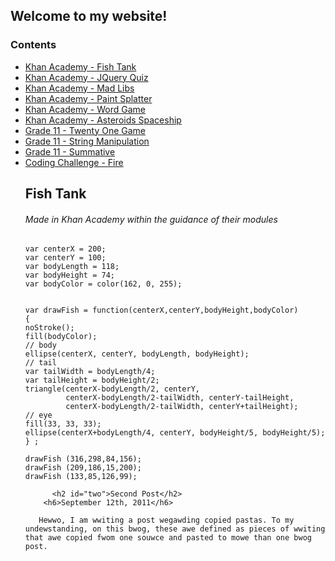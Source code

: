 ## Welcome to my website!

<html>
        <h3>Contents</h3>
        <ul>
        <li> <a href="#one">Khan Academy - Fish Tank</a></li>
        <li><a href="#two">Khan Academy - JQuery Quiz</a></li>
        <li> <a href="#three">Khan Academy - Mad Libs</a></li>
        <li><a href="#four">Khan Academy - Paint Splatter</a></li>
        <li> <a href="#five">Khan Academy - Word Game</a></li>
        <li><a href="#six">Khan Academy - Asteroids Spaceship</a></li>
        <li> <a href="#seven">Grade 11 - Twenty One Game</a></li>
        <li><a href="#eight">Grade 11 - String Manipulation</a></li>
        <li> <a href="#nine">Grade 11 - Summative</a></li>
        <li><a href="#ten">Coding Challenge - Fire</a></li>
        <h2 id="one">Fish Tank</h2>
        <h6>Made in Khan Academy within the guidance of their modules</h6>
      
```      
var centerX = 200;
var centerY = 100;
var bodyLength = 118;
var bodyHeight = 74;
var bodyColor = color(162, 0, 255);


var drawFish = function(centerX,centerY,bodyHeight,bodyColor)
{
noStroke();
fill(bodyColor);
// body
ellipse(centerX, centerY, bodyLength, bodyHeight);
// tail
var tailWidth = bodyLength/4;
var tailHeight = bodyHeight/2;
triangle(centerX-bodyLength/2, centerY,
         centerX-bodyLength/2-tailWidth, centerY-tailHeight,
         centerX-bodyLength/2-tailWidth, centerY+tailHeight);
// eye
fill(33, 33, 33);
ellipse(centerX+bodyLength/4, centerY, bodyHeight/5, bodyHeight/5);
} ;

drawFish (316,298,84,156);
drawFish (209,186,15,200);
drawFish (133,85,126,99);
```
          <h2 id="two">Second Post</h2>
        <h6>September 12th, 2011</h6>
        
       Hewwo, I am wwiting a post wegawding copied pastas. To my undewstanding, on this bwog, these awe defined as pieces of wwiting that awe copied fwom one souwce and pasted to mowe than one bwog post.

        
</html>
